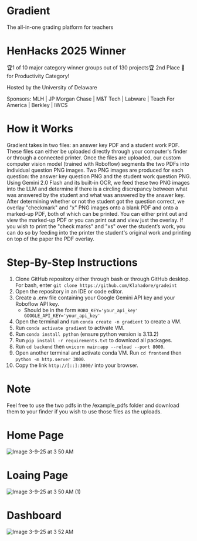# Gradient
The all-in-one grading platform for teachers

# HenHacks 2025 Winner 
🏆1 of 10 major category winner groups out of 130 projects🏆
2nd Place 🥈 for Productivity Category!

Hosted by the University of Delaware

Sponsors: MLH | JP Morgan Chase | M&T Tech | Labware | Teach For America | Berkley |  IWCS

# How it Works
Gradient takes in two files: an answer key PDF and a student work PDF. These files can either be uploaded directly through your computer's finder or through a connected printer. Once the files are uploaded, our custom computer vision model (trained with Roboflow) segments the two PDFs into individual question PNG images. Two PNG images are produced for each question: the answer key question PNG and the student work question PNG. Using Gemini 2.0 Flash and its built-in OCR, we feed these two PNG images into the LLM and determine if there is a circling discrepancy between what was answered by the student and what was answered by the answer key. After determining whether or not the student got the question correct, we overlay "checkmark" and "x" PNG images onto a blank PDF and onto a marked-up PDF, both of which can be printed. You can either print out and view the marked-up PDF or you can print out and view just the overlay. If you wish to print the "check marks" and "xs" over the student’s work, you can do so by feeding into the printer the student's original work and printing on top of the paper the PDF overlay. 

# Step-By-Step Instructions
1. Clone GitHub repository either through bash or through GitHub desktop. For bash, enter ```git clone https://github.com/Klahadore/gradeint```
2. Open the repository in an IDE or code editor.
3. Create a .env file containing your Google Gemini API key and your Roboflow API key.
   - Should be in the form ```ROBO_KEY='your_api_key'
     GOOGLE_API_KEY='your_api_key'```
4. Open the terminal and run ```conda create -n gradient``` to create a VM.
5. Run ```conda activate gradient``` to activate VM.
6. Run ```conda install python``` (ensure python version is 3.13.2)
7. Run ```pip install -r requirements.txt``` to download all packages.
8. Run ```cd backend``` then ```uvicorn main:app --reload --port 8000```.
9. Open another terminal and activate conda VM. Run ```cd frontend``` then ```python -m http.server 3000```.
10. Copy the link ```http://[::]:3000/``` into your browser.

# Note
Feel free to use the two pdfs in the /example_pdfs folder and download them to your finder if you wish to use those files as the uploads.

# Home Page
![Image 3-9-25 at 3 50 AM](https://github.com/user-attachments/assets/911b7506-b7e2-4d19-b381-0b2c9509da12)

# Loaing Page
![Image 3-9-25 at 3 50 AM (1)](https://github.com/user-attachments/assets/41d04921-afd1-4317-9cd2-7e87e885feac)

# Dashboard
![Image 3-9-25 at 3 52 AM](https://github.com/user-attachments/assets/c8ee691e-28fc-4717-8d1a-1a73865fd137)
